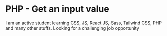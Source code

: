 # PHP - Get an input value

I am an active student learning CSS, JS, React JS, Sass, Tailwind CSS, PHP and many other stuffs. Looking for a challenging job opportunity
